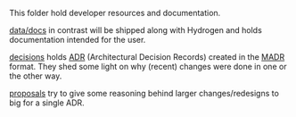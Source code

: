 This folder hold developer resources and documentation.

[data/docs](/data/docs) in contrast will be shipped along with Hydrogen and
holds documentation intended for the user.

[decisions](./decisions) holds [ADR](https://adr.github.io/) (Architectural
Decision Records) created in the [MADR](https://adr.github.io/madr/) format.
They shed some light on why (recent) changes were done in one or the other way.

[proposals](./proposals) try to give some reasoning behind larger
changes/redesigns to big for a single ADR.
